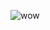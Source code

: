 ![wow](https://user-images.githubusercontent.com/87150843/126350299-d6ddb028-5a0d-4aff-88fa-7d412fc781f1.png)
